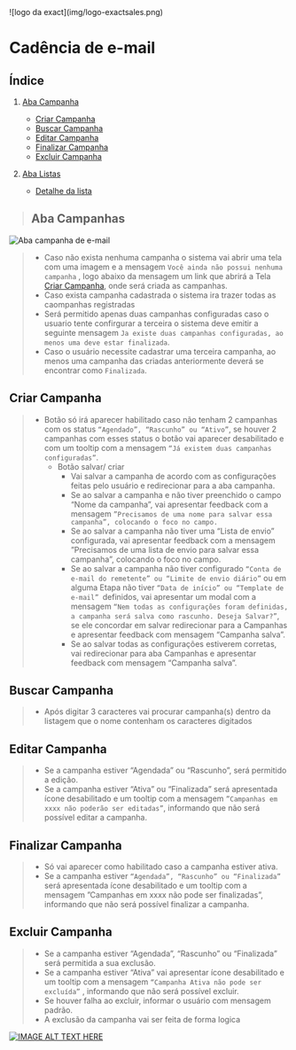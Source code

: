 
<div>
 ![logo da exact](img/logo-exactsales.png)
</div>



# Cadência de e-mail
## Índice
1. [Aba Campanha](#aba_campanha)
    - [Criar Campanha](#criar_campanha)
    - [Buscar Campanha](#buscar_campanha)
    - [Editar Campanha](#editar_campanha)
    - [Finalizar Campanha](#finalizar_campanha)
    - [Excluir Campanha](#excluir_campanha)

2. [Aba Listas](#aba_lista)
    - [Detalhe da lista](#editar_campanha)

>## Aba Campanhas
![Aba campanha de e-mail](img/AbaCampanha.png)
>- Caso não exista nenhuma campanha o sistema vai abrir uma tela com uma imagem e a mensagem `Você ainda não possui nenhuma campanha` , logo abaixo da mensagem  um link que abrirá a Tela [Criar Campanha](#criar_campanha), onde será criada as campanhas.
>- Caso exista campanha cadastrada o sistema ira trazer todas as caompanhas registradas
>- Será permitido apenas duas campanhas configuradas caso o usuario tente confirgurar a terceira o sistema deve emitir a seguinte mensagem `Ja existe duas campanhas configuradas, ao menos uma deve estar finalizada`.
> - Caso o usuário necessite cadastrar uma terceira campanha, ao menos uma campanha das criadas anteriormente deverá se encontrar como `Finalizada`.


 ## Criar Campanha
> - Botão só irá aparecer habilitado caso não tenham 2 campanhas com os status `“Agendado”, “Rascunho” ou “Ativo”`, se houver 2 campanhas com esses status o botão vai aparecer desabilitado e com um tooltip com a mensagem `“Já existem duas campanhas configuradas”`.
>    - Botão salvar/ criar
>        - Vai salvar a campanha de acordo com as configurações feitas pelo usuário e redirecionar para a aba campanha.
>        - Se ao salvar a campanha e não tiver preenchido o campo “Nome da campanha”, vai apresentar feedback com a mensagem `”Precisamos de uma nome para salvar essa campanha”, colocando o foco no campo.`
>        - Se ao salvar a campanha não tiver uma “Lista de envio” configurada, vai apresentar feedback com a mensagem ”Precisamos de uma lista de envio para salvar essa campanha”, colocando o foco no campo.
>        - Se ao salvar a campanha não tiver configurado `“Conta de e-mail do remetente” ou “Limite de envio diário”` ou em alguma Etapa não tiver `“Data de início” ou “Template de e-mail” `definidos, vai apresentar um modal com a mensagem `“Nem todas as configurações foram definidas, a campanha será salva como rascunho. Deseja Salvar?”`, se ele concordar em salvar redirecionar para a Campanhas e apresentar feedback com mensagem “Campanha salva”.
>        - Se ao salvar todas as configurações estiverem corretas, vai redirecionar para aba Campanhas e apresentar feedback com mensagem “Campanha salva”.

## Buscar Campanha
> - Após digitar 3 caracteres vai procurar campanha(s) dentro da listagem que o nome contenham os caracteres digitados

## Editar Campanha
> - Se a campanha estiver “Agendada” ou  “Rascunho”, será permitido a edição.
> - Se a campanha estiver “Ativa” ou  “Finalizada”  será apresentada ícone desabilitado e um tooltip com a mensagem `”Campanhas em xxxx não poderão ser editadas”`, informando que não será possível editar a campanha.


## Finalizar Campanha
> - Só vai aparecer como habilitado caso a campanha estiver ativa. 
> - Se a campanha estiver `“Agendada”, “Rascunho” ou “Finalizada”` será apresentada ícone desabilitado e um tooltip com a mensagem ”Campanhas em xxxx não pode ser finalizadas”, informando que não será possível finalizar a campanha.	

## Excluir Campanha
> - Se a campanha estiver “Agendada”, “Rascunho” ou “Finalizada” será permitida a sua exclusão.
> - Se a campanha estiver “Ativa” vai apresentar ícone desabilitado e um tooltip com a mensagem `“Campanha Ativa não pode ser excluída”` , informando que não será possível excluir. 
> - Se houver falha ao excluir, informar o usuário com mensagem padrão.
> - A exclusão da campanha vai ser feita de forma logica


[![IMAGE ALT TEXT HERE](https://img.youtube.com/vi/SAWFvFhowW4/0.jpg)](https://www.youtube.com/watch?v=SAWFvFhowW4)
